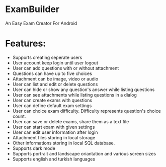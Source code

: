 # ExamBuilder
An Easy Exam Creator For Android

# Features:
- Supports creating seperate users
- User account keep login until user logout
- User can add questions with or without attachment
- Questions can have up to five choices
- Attachment can be image, video or audio
- User can list and edit or delete questions
- User can hide or show any question's answer while listing questions
- User can see attachments while listing questions in a dialog
- User can create exams with questions
- User can define default exam settings
- User can choice exam difficulty. Difficulty represents question's choice count.
- User can save or delete exams, share them as a text file
- User can start exam with given settings
- User can edit user information after login
- Attachment files storing in local storage
- Other informations storing in local SQL database.
- Supports dark mode
- Supports portrait and landscape oriantation and various screen sizes
- Supports english and turkish languages